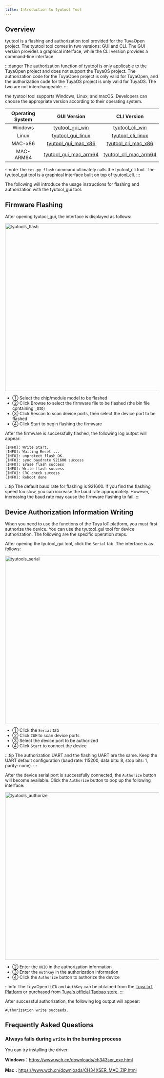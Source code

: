 ```yaml
---
title: Introduction to tyutool Tool
---
```


## Overview

tyutool is a flashing and authorization tool provided for the TuyaOpen project. The tyutool tool comes in two versions: GUI and CLI. The GUI version provides a graphical interface, while the CLI version provides a command-line interface.

:::danger
The authorization function of tyutool is only applicable to the TuyaOpen project and does not support the TuyaOS project. The authorization code for the TuyaOpen project is only valid for TuyaOpen, and the authorization code for the TuyaOS project is only valid for TuyaOS. The two are not interchangeable.
:::

the tyutool tool supports Windows, Linux, and macOS. Developers can choose the appropriate version according to their operating system.

| Operating System | GUI Version | CLI Version |
| :------: | :------: | :--: |
| Windows | [tyutool_gui_win](https://images.tuyacn.com/smart/embed/package/vscode/data/ide_serial/win_tyutool_gui.zip) | [tyutool_cli_win](https://images.tuyacn.com/smart/embed/package/vscode/data/ide_serial/win_tyutool_cli.tar.gz) |
| Linux | [tyutool_gui_linux](https://images.tuyacn.com/smart/embed/package/vscode/data/ide_serial/tyutool_gui.tar.gz) | [tyutool_cli_linux](https://images.tuyacn.com/smart/embed/package/vscode/data/ide_serial/tyutool_cli.tar.gz) |
| MAC-x86 | [tyutool_gui_mac_x86](https://images.tuyacn.com/smart/embed/package/vscode/data/ide_serial/darwin_x86_tyutool_gui.tar.gz) | [tyutool_cli_mac_x86](https://images.tuyacn.com/smart/embed/package/vscode/data/ide_serial/darwin_x86_tyutool_cli.tar.gz) |
| MAC-ARM64 | [tyutool_gui_mac_arm64](https://images.tuyacn.com/smart/embed/package/vscode/data/ide_serial/darwin_arm64_tyutool_gui.tar.gz) | [tyutool_cli_mac_arm64](https://images.tuyacn.com/smart/embed/package/vscode/data/ide_serial/darwin_arm64_tyutool_cli.tar.gz) |

:::note
The `tos.py flash` command ultimately calls the tyutool_cli tool. The tyutool_gui tool is a graphical interface built on top of tyutool_cli.
:::

The following will introduce the usage instructions for flashing and authorization with the tyutool_gui tool.

## Firmware Flashing

After opening tyutool_gui, the interface is displayed as follows:

<img src="https://images.tuyacn.com/fe-static/docs/img/2435baae-cdd9-4261-9d68-2813cea93105.png" alt="tyutools_flash" width="550" />

 + ① Select the chip/module model to be flashed
 + ② Click Browse to select the firmware file to be flashed (the bin file containing `_QIO`)
 + ③ Click Rescan to scan device ports, then select the device port to be flashed
 + ④ Click Start to begin flashing the firmware

After the firmware is successfully flashed, the following log output will appear:

```
[INFO]: Write Start.
[INFO]: Waiting Reset ...
[INFO]: unprotect flash OK.
[INFO]: sync baudrate 921600 success
[INFO]: Erase flash success
[INFO]: Write flash success
[INFO]: CRC check success
[INFO]: Reboot done
```

:::tip
The default baud rate for flashing is 921600. If you find the flashing speed too slow, you can increase the baud rate appropriately. However, increasing the baud rate may cause the firmware flashing to fail.
:::

## Device Authorization Information Writing

When you need to use the functions of the Tuya IoT platform, you must first authorize the device. You can use the tyutool_gui tool for device authorization. The following are the specific operation steps.

After opening the tyutool_gui tool, click the `Serial` tab. The interface is as follows:

<img src="https://images.tuyacn.com/fe-static/docs/img/563acc7d-28b2-495c-9dcb-4dfefa1e6c39.png" alt="tyutools_serial" width="550" />

 + ① Click the `Serial` tab
 + ② Click `COM` to scan device ports
 + ③ Select the device port to be authorized
 + ④ Click `Start` to connect the device

:::tip
The authorization UART and the flashing UART are the same. Keep the UART default configuration (baud rate: 115200, data bits: 8, stop bits: 1, parity: none).
:::

After the device serial port is successfully connected, the `Authorize` button will become available. Click the `Authorize` button to pop up the following interface:

<img src="https://images.tuyacn.com/fe-static/docs/img/f1f18bee-808e-4368-97ff-9564eed0c4bc.png" alt="tyutools_authorize" width="550" />

 + ② Enter the `UUID` in the authorization information
 + ③ Enter the `AuthKey` in the authorization information
 + ④ Click the `Authorize` button to authorize the device

:::info
The TuyaOpen `UUID` and `AuthKey` can be obtained from the [Tuya IoT Platform](https://platform.tuya.com/purchase/index?type=6) or purchased from [Tuya's official Taobao store](https://item.taobao.com/item.htm?ft=t&id=911596682625&spm=a21dvs.23580594.0.0.621e2c1bzX1OIP).
:::

After successful authorization, the following log output will appear:

```
Authorization write succeeds.
```

## Frequently Asked Questions

### Always fails during `write` in the burning process

You can try installing the driver.

**Windows**：https://www.wch.cn/downloads/ch343ser_exe.html

**Mac**：https://www.wch.cn/downloads/CH34XSER_MAC_ZIP.html